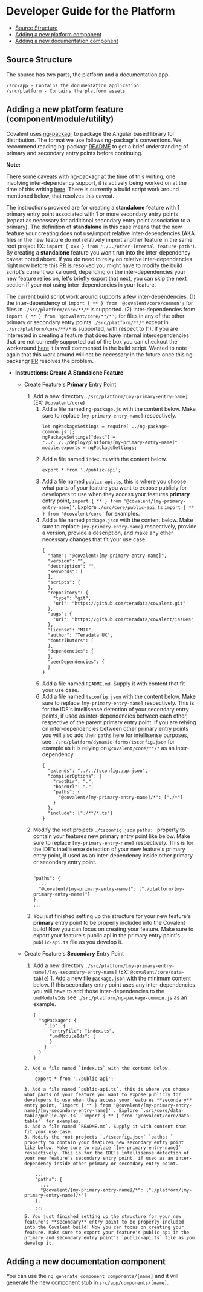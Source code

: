 # Developer Guide for the Platform

* [Source Structure](#source-structure)
* [Adding a new platform component](#adding-a-new-platform-component) 
* [Adding a new documentation component](#adding-a-new-documentation-component) 

## Source Structure

The source has two parts, the platform and a documentation app.

```
/src/app - Contains the documentation application
/src/platform - Contains the platform assets 
```

## Adding a new platform feature (component/module/utility)

Covalent uses [ng-packagr](https://github.com/dherges/ng-packagr) to package the Angular based library for distribution. The format we use follows ng-packagr's conventions. We recommend reading ng-packagr [README](https://github.com/dherges/ng-packagr/blob/master/README.md#secondary-entry-points) to get a brief understanding of primary and secondary entry points before continuing. 

**Note:** 

  There some caveats with ng-packagr at the time of this writing, one involving inter-dependency support, it is actively being worked on at the time of this writing [here](https://github.com/dherges/ng-packagr/pull/419). There is currently a build script work around mentioned below, that resolves this caveat.

  The instructions provided are for creating a **standalone** feature with 1 primary entry point associated with 1 or more secondary entry points (repeat as necessary for additional secondary entry point association to a primary). The definition of **standalone** in this case means that the new feature your creating does not use/import relative inter-dependencies (AKA files in the new feature do not relatively import another feature in the same root project EX: `import { xxx } from './../other-internal-feature-path'`). By creating a **standalone** feature you won't run into the inter-dependency caveat noted above. If you do need to relay on relative inter-dependencies right now before this [PR](https://github.com/dherges/ng-packagr/pull/419) is resolved you might have to modify the build script's current workaround, depending on the inter-dependencies your new feature relies on, let's briefly export that next, you can skip the next section if your not using inter-dependencies in your feature. 

  The current build script work around supports a few inter-dependencies. (1) the inter-dependency of `import { ** } from '@covalent/core/common';` for files in `./src/platform/core/**/*` is supported. (2) inter-dependencies from `import { ** } from '@covalent/core/**/*';` for files in any of the other primary or secondary entry points `./src/platform/**/*` except in `./src/platform/core/**/*` is supported, with respect to (1). If you are interested in creating a feature that does have internal interdependencies that are not currently supported out of the box you can checkout the workaround [here](https://github.com/Teradata/covalent/blob/develop/scripts/build-release) it is well commented in the build script. Wanted to note again that this work around will not be necessary in the future once this ng-packangr [PR](https://github.com/dherges/ng-packagr/pull/419) resolves the problem. 

* **Instructions: Create A Standalone Feature** 
    * Create Feature's **Primary** Entry Point
        1. Add a new directory `./src/platform/[my-primary-entry-name]` (EX: `@covalent/core`)
           1. Add a file named `ng-package.js` with the content below. Make sure to replace `[my-primary-entry-name]` respectively.
              ```
              let ngPackageSettings = require('../ng-package-common.js');
              ngPackageSettings["dest"] = "../../../deploy/platform/[my-primary-entry-name]"
              module.exports = ngPackageSettings;

              ```
           1. Add a file named `index.ts` with the content below.
              ```
              export * from './public-api';
              ```
           2. Add a file named `public-api.ts`, this is where you choose what parts of your feature you want to expose publicly for developers to use when they access your features **primary** entry point, `import { ** } from '@covalent/[my-primary-entry-name]'`. Explore `./src/core/public-api.ts` `import { ** } from '@covalent/core'` for examples.
           3. Add a file named `package.json` with the content below. Make sure to replace `[my-primary-entry-name]` respectively, provide a version, provide a description, and make any other necessary changes that fit your use case.
              ```
              {
                "name": "@covalent/[my-primary-entry-name]",
                "version": "",
                "description": "",
                "keywords": [
                ],
                "scripts": {
                },
                "repository": {
                  "type": "git",
                  "url": "https://github.com/teradata/covalent.git"
                },
                "bugs": {
                  "url": "https://github.com/teradata/covalent/issues"
                },
                "license": "MIT",
                "author": "Teradata UX",
                "contributors": [
                ],
                "dependencies": {
                },
                "peerDependencies": {
                }
              }

              ```
            4. Add a file named `README.md`. Supply it with content that fit your use case.
            5. Add a file named `tsconfig.json` with the content below. Make sure to replace `[my-primary-entry-name]` respectively. This is for the IDE's intellisense detection of your secondary entry points, if used as inter-dependencies between each other, respective of the parent primary entry point. If you are relying on inter-dependencies between other primary entry points you will also add their `paths` here for intellisense purposes, see `./src/platform/dynamic-forms/tsconfig.json` for example as it is relying on `@covalent/core/**/*` as an inter-dependency.
                ```
                {
                  "extends": "../../tsconfig.app.json",
                  "compilerOptions": {
                    "rootDir": ".",
                    "baseUrl": ".",
                    "paths": {
                      "@covalent/[my-primary-entry-name]/*": ["./*"]
                    }
                  },
                  "include": ["./**/*.ts"]
                }
                ```
      2. Modify the root projects `./tsconfig.json` `paths: ` property to contain your features new primary entry point like below. Make sure to replace `[my-primary-entry-name]` respectively. This is for the IDE's intellisense detection of your new feature's primary entry point, if used as an inter-dependency inside other primary or secondary entry point.
          ```
          ...
          "paths": {
            ...
            "@covalent/[my-primary-entry-name]": ["./platform/[my-primary-entry-name]"]
          },
          ...
          ```
      3. You just finished setting up the structure for your new feature's **primary** entry point to be properly included into the Covalent build! Now you can focus on creating your feature. Make sure to export your feature's public api in the primary entry point's `public-api.ts` file as you develop it.

    * Create Feature's **Secondary** Entry Point
        1. Add a new directory `./src/platform/[my-primary-entry-name]/[my-secondary-entry-name]` (EX: `@covalent/core/data-table`)
          1. Add a new file `package.json` with the minimum content below. If this secondary entry point uses any inter-dependencies you will have to add those inter-dependencies to the `umdModuleIds` see `./src/platform/ng-package-common.js` as an example.
              ```
              {
                "ngPackage": {
                  "lib": {
                    "entryFile": "index.ts",
                    "umdModuleIds": {
                    }
                  }
                }
              }

              ```
          2. Add a file named `index.ts` with the content below.
              ```
              export * from './public-api';
              ```
          3. Add a file named `public-api.ts`, this is where you choose what parts of your feature you want to expose publicly for developers to use when they access your features **secondary** entry point, `import { ** } from '@covalent/[my-primary-entry-name]/[my-secondary-entry-name]'`. Explore `.src/core/data-table/public-api.ts` `import { ** } from '@covalent/core/data-table'` for examples.
          4. Add a file named `README.md`. Supply it with content that fit your use case.
          3. Modify the root projects `./tsconfig.json` `paths: ` property to contain your features new secondary entry point like below. Make sure to replace `[my-primary-entry-name]` respectively. This is for the IDE's intellisense detection of your new feature's secondary entry point, if used as an inter-dependency inside other primary or secondary entry point.
              ```
              ...
              "paths": {
                ...
                "@covalent/[my-primary-entry-name]/*": ["./platform/[my-primary-entry-name]/*"]
              },
              ...
              ```
          5. You just finished setting up the structure for your new feature's **secondary** entry point to be properly included into the Covalent build! Now you can focus on creating your feature. Make sure to export your feature's public api in the primary and secondary entry point's `public-api.ts` file as you develop it. 


 
## Adding a new documentation component

You can use the `ng generate component components/[name]` and it will generate the new component stub in `src/app/components/[name]`.
